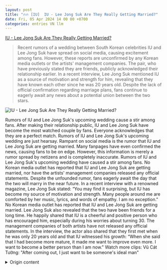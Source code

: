```yaml
---
layout: post
title: "🔥🔥 [IU]  IU - Lee Jong Suk Are They Really Getting Married?"
date: Fri, 05 Apr 2024 14 00 00 +0700
categories: entries VN llm
---
```

[ IU - Lee Jong Suk Are They Really Getting Married?](https://www.saostar.vn/giai-tri/iu-lee-jong-suk-sap-ket-hon-su-that-ra-sao-202404051459368771.html)

> Recent rumors of a wedding between South Korean celebrities IU and Lee Jong Suk have spread on social media, causing excitement among fans. However, these reports are unconfirmed by any Korean media outlets or the artists' management companies. The pair, who have previously stated they are friends, publicly acknowledged their relationship earlier. In a recent interview, Lee Jong Suk mentioned IU as a source of motivation and strength for him, revealing that they have known each other since he was 20 years old. Despite the lack of official confirmation regarding marriage plans, fans continue to eagerly await any news about a potential union between the two stars.

![ IU - Lee Jong Suk Are They Really Getting Married?](https://ss-images.saostar.vn/fb1200png_2/2024/4/5/pc/1712302411510/2yvzvw728t1-9p3a13wm4h2-aqf9k0kwzo3.jpg/fbsscover.png)

 Rumors of IU and Lee Jong Suk's upcoming wedding cause a stir among fans.
After making their relationship public, IU and Lee Jong Suk have become the most watched couple by fans. Everyone acknowledges that they are a perfect match.
Rumors of IU and Lee Jong Suk's upcoming wedding are just hearsay.
Rampant on social media is the rumor that IU and Lee Jong Suk are getting married. Many fanpages have even confirmed the news, causing fans to be on edge. However, this information is merely a rumor spread by netizens and is completely inaccurate.
Rumors of IU and Lee Jong Suk's upcoming wedding have caused a stir among fans.
No Korean media outlet has reported that IU and Lee Jong Suk are getting married, nor have the artists' management companies released any official statements. Despite the unfounded rumor, fans eagerly await the day that the two will marry in the near future.
In a recent interview with a renowned magazine, Lee Jong Suk stated: “You may find it surprising, but IU has become my source of motivation and strength. Many people around me are comforted by her music, lyrics, and words of empathy. I am no exception."
No Korean media outlet has reported that IU and Lee Jong Suk are getting married.
Lee Jong Suk also revealed that the two have been friends for a long time. He happily shared that IU is a cheerful and positive person who has encouraged him, especially during his worries about turning 30.
The management companies of both artists have not released any official statements.
In the interview, the actor also shared that they first met when he was only 20 years old and that IU witnessed his growth: “When she said that I had become more mature, it made me want to improve even more. I want to become a better person than I am now."
Watch more clips: Vũ Cát Tường: "After coming out, I just want to be someone's ideal man"

<details>
  <summary>Origin content</summary>
  ---
layout: post
title: "🔥🔥 [IU] IU - Lee Jong Suk sắp kết hôn, sự thật ra sao?"
date: Fri, 05 Apr 2024 14:00:00 +0700
categories: entries VN
---
[IU - Lee Jong Suk sắp kết hôn, sự thật ra sao?](https://www.saostar.vn/giai-tri/iu-lee-jong-suk-sap-ket-hon-su-that-ra-sao-202404051459368771.html)

![IU - Lee Jong Suk sắp kết hôn, sự thật ra sao?](https://ss-images.saostar.vn/fb1200png_2/2024/4/5/pc/1712302411510/2yvzvw728t1-9p3a13wm4h2-aqf9k0kwzo3.jpg/fbsscover.png)

Thông tin IU - Lee Jong Suk sắp làm đám cưới khiến dân tình nháo nhào.

Sau khi công khai hẹn hò, Lee Jong Suk và IU hiện tại đang là là cặp đôi nhận được nhiều sự chú ý của người hâm mộ. Ai cũng công nhận cả 2 trong cực xứng đôi.

IU - Lee Jong Suk sắp kết hôn chỉ là tin đồn

Trên diễn đàn mạng xã hội đang lan truyền tin đồn IU - Lee Jong Suk sắp kết hôn. Nhiều Fanpage còn đưa tin chính chủ đã lên tiếng xác nhận thông tin. Thông tin trên khiến dân tình đứng ngồi không yên. Tuy nhiên, đây chỉ là thông tin được netizen đồn thổi, truyền tai nhau và hoàn toàn không chính xác.

Thông tin IU - Lee Jong Suk sắp làm đám cưới khiến dân tình nháo nhào.

Không có bất cứ phương tiện truyền thông xứ Hàn nào đưa tin IU và Lee Jong Suk sắp kết hôn, công ty quản lý của 2 nghệ sĩ cũng không hề có thông báo chính thức nào. Mặc dù tin đồn trên không có thật nhưng khán giả đều mong ngóng cả hai làm đám cưới trong tương lai gần.

Lee Jong Suk nói về IU: Cô ấy là nguồn ý chí và sức mạnh của tôi

Cụ thể trong cuộc phỏng vấn với một tạp chí nổi tiếng gần đây, Lee Jong Suk cho biết: “Có thể bạn sẽ nghĩ rằng thật sáo rỗng nếu tôi nói rằng sự tồn tại của cô ấy đã trở thành nguồn ý chí và sức mạnh của tôi. Nhiều người xung quanh tôi được an ủi bởi âm nhạc, lời bài hát và những lời đồng cảm của cô ấy. Tôi cũng thế".

Không có bất cứ phương tiện truyền thông xứ Hàn nào đưa tin IU và Lee Jong Suk sắp kết hôn.

Ngoài ra anh cũng cho biết cả hai đã là bạn bè trong thời gian dài. Bên cạnh đó Lee Jong Suk hạnh phúc chia sẻ IU là một người hài hước, vui vẻ, luôn mang năng lượng tích cực. Nữ ca sĩ đã an ủi, động viên Lee Jong Suk khá nhiều trước sự lo lắng của "nửa kia" khi bước sang tuổi 30.

Công ty quản lý của 2 nghệ sĩ cũng không hề có thông báo chính thức nào.

Nam diễn viên tâm sự cả hai đã gặp nhau khi mới 20 tuổi và chính IU đã chứng kiến quá trình trưởng thành của anh: “Khi cô ấy nói tôi đã trưởng thành hơn trước nhiều, tôi muốn phát triển hơn nữa. Tôi muốn trở thành một người tốt hơn tôi bây giờ".

Xem thêm clip: Vũ Cát Tường: "Sau come-out, tôi chỉ muốn làm anh của một người"


</details>
